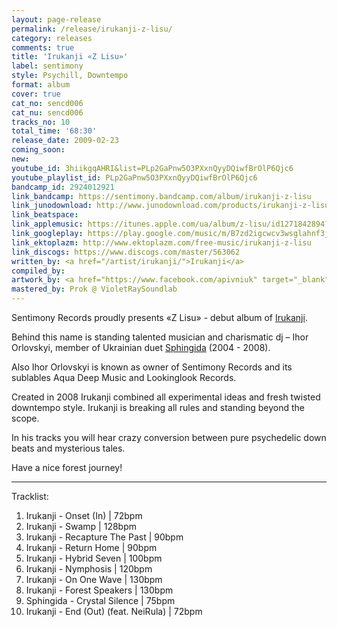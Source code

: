 ```yaml
---
layout: page-release
permalink: /release/irukanji-z-lisu/
category: releases
comments: true
title: 'Irukanji «Z Lisu»'
label: sentimony
style: Psychill, Downtempo
format: album
cover: true
cat_no: sencd006
cat_nu: sencd006
tracks_no: 10
total_time: '68:30'
release_date: 2009-02-23
coming_soon: 
new: 
youtube_id: 3hiikgqAHRI&list=PLp2GaPnw5O3PXxnQyyDQiwfBrOlP6Qjc6
youtube_playlist_id: PLp2GaPnw5O3PXxnQyyDQiwfBrOlP6Qjc6
bandcamp_id: 2924012921
link_bandcamp: https://sentimony.bandcamp.com/album/irukanji-z-lisu
link_junodownload: http://www.junodownload.com/products/irukanji-z-lisu/1507880-02
link_beatspace: 
link_applemusic: https://itunes.apple.com/ua/album/z-lisu/id1271842894?l=uk
link_googleplay: https://play.google.com/music/m/B7zd2igcwcv3wsglahnf3j3dyde?t=Irukanji_Z_Lisu
link_ektoplazm: http://www.ektoplazm.com/free-music/irukanji-z-lisu
link_discogs: https://www.discogs.com/master/563062
written_by: <a href="/artist/irukanji/">Irukanji</a>
compiled_by: 
artwork_by: <a href="https://www.facebook.com/apivniuk" target="_blank" rel="noopener">Anton Pivniuk</a>
mastered_by: Prok @ VioletRaySoundlab
---
```


Sentimony Records proudly presents «Z Lisu» - debut album of <a href="/artist/irukanji/">Irukanji</a>.

Behind this name is standing talented musician and charismatic dj – Ihor Orlovskyi, member of Ukrainian duet <a href="/artist/sphingida/">Sphingida</a> (2004 - 2008).

Also Ihor Orlovskyi is known as owner of Sentimony Records and its sublables Aqua Deep Music and Lookinglook Records.

Created in 2008 Irukanji combined all experimental ideas and fresh twisted downtempo style. Irukanji is breaking all rules and standing beyond the scope.

In his tracks you will hear crazy conversion between pure psychedelic down beats and mysterious tales.

Have a nice forest journey!

---
Tracklist:

01. Irukanji - Onset (In) \| 72bpm
02. Irukanji - Swamp \| 128bpm
03. Irukanji - Recapture The Past \| 90bpm
04. Irukanji - Return Home \| 90bpm
05. Irukanji - Hybrid Seven \| 100bpm
06. Irukanji - Nymphosis \| 120bpm
07. Irukanji - On One Wave \| 130bpm
08. Irukanji - Forest Speakers \| 130bpm
09. Sphingida - Crystal Silence \| 75bpm
10. Irukanji - End (Out) (feat. NeiRula) \| 72bpm


